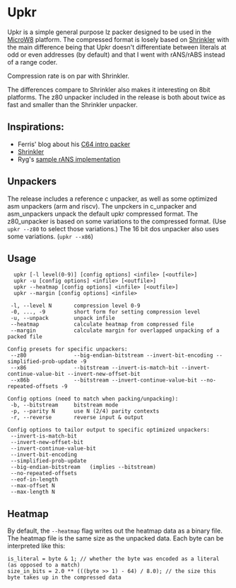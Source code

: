 # Upkr

Upkr is a simple general purpose lz packer designed to be used in the [MicroW8](https://github.com/exoticorn/microw8) platform.
The compressed format is losely based on [Shrinkler](https://github.com/askeksa/Shrinkler) with the main difference being that
Upkr doesn't differentiate between literals at odd or even addresses (by default) and that I went with rANS/rABS instead of a range coder.

Compression rate is on par with Shrinkler.

The differences compare to Shrinkler also makes it interesting on 8bit platforms. The z80 unpacker included in the release
is both about twice as fast and smaller than the Shrinkler unpacker.

## Inspirations:

* Ferris' blog about his [C64 intro packer](https://yupferris.github.io/blog/2020/08/31/c64-4k-intro-packer-deep-dive.html)
* [Shrinkler](https://github.com/askeksa/Shrinkler)
* Ryg's [sample rANS implementation](https://github.com/rygorous/ryg_rans)

## Unpackers

The release includes a reference c unpacker, as well as some optimized asm unpackers (arm and riscv). The unpckers in
c_unpacker and asm_unpackers unpack the default upkr compressed format. The z80_unpacker
is based on some variations to the compressed format. (Use `upkr --z80` to select those variations.)
The 16 bit dos unpacker also uses some variations. (`upkr --x86`)

## Usage

```
  upkr [-l level(0-9)] [config options] <infile> [<outfile>]
  upkr -u [config options] <infile> [<outfile>]
  upkr --heatmap [config options] <infile> [<outfile>]
  upkr --margin [config options] <infile>

 -l, --level N       compression level 0-9
 -0, ..., -9         short form for setting compression level
 -u, --unpack        unpack infile
 --heatmap           calculate heatmap from compressed file
 --margin            calculate margin for overlapped unpacking of a packed file

Config presets for specific unpackers:
 --z80               --big-endian-bitstream --invert-bit-encoding --simplified-prob-update -9
 --x86               --bitstream --invert-is-match-bit --invert-continue-value-bit --invert-new-offset-bit
 --x86b              --bitstream --invert-continue-value-bit --no-repeated-offsets -9

Config options (need to match when packing/unpacking):
 -b, --bitstream     bitstream mode
 -p, --parity N      use N (2/4) parity contexts
 -r, --reverse       reverse input & output

Config options to tailor output to specific optimized unpackers:
 --invert-is-match-bit
 --invert-new-offset-bit
 --invert-continue-value-bit
 --invert-bit-encoding
 --simplified-prob-update
 --big-endian-bitstream   (implies --bitstream)
 --no-repeated-offsets
 --eof-in-length
 --max-offset N
 --max-length N
```

## Heatmap

By default, the `--heatmap` flag writes out the heatmap data as a binary file. The heatmap file is
the same size as the unpacked data. Each byte can be interpreted like this:

```
is_literal = byte & 1; // whether the byte was encoded as a literal (as opposed to a match)
size_in_bits = 2.0 ** (((byte >> 1) - 64) / 8.0); // the size this byte takes up in the compressed data
```
